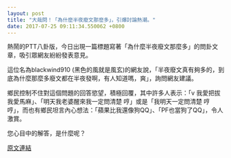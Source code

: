 ```yaml
---
layout: post
title: "大哉問！「為什麼半夜廢文那麼多」，引爆討論熱潮。"
date: 2017-07-25 09:11:34.550062 +0800
---
```


熱鬧的PTT八卦版，今日出現一篇標題寫著「為什麼半夜廢文那麼多」的問卦文章，吸引眾網友紛紛發表意見。

這位名為blackwind910 (黑色的風就是風玄)的網友說，「半夜廢文真有夠多的，到底為什麼那麼多廢文都在半夜發啊，有人知道嗎，爽」，詢問網友建議。

鄉民控制不住對這個問題的回答慾望，積極回覆，其中許多人表示：「v   我愛把拔 我愛馬麻」、「明天我老婆醒來我一定問清楚 哼」或是「我明天一定問清楚 哼哼」，而也有鄉民坦言內心想法：「蘋果比我還像狗QQ」、「PF也當狗了QQ」，令人激賞。

您心目中的解答，是什麼呢？

<a href = "https://www.ptt.cc/bbs/Gossiping/M.1500927716.A.3D2.html">原文連結</a>

